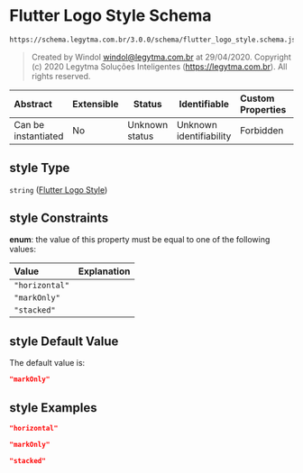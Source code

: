 # Flutter Logo Style Schema

```txt
https://schema.legytma.com.br/3.0.0/schema/flutter_logo_style.schema.json#/properties/style
```




> Created by Windol [windol@legytma.com.br](mailto:windol@legytma.com.br) at 29/04/2020.
> Copyright (c) 2020 Legytma Soluções Inteligentes (<https://legytma.com.br>). All rights reserved.
>

| Abstract            | Extensible | Status         | Identifiable            | Custom Properties | Additional Properties | Access Restrictions | Defined In                                                                                                    |
| :------------------ | ---------- | -------------- | ----------------------- | :---------------- | --------------------- | ------------------- | ------------------------------------------------------------------------------------------------------------- |
| Can be instantiated | No         | Unknown status | Unknown identifiability | Forbidden         | Allowed               | none                | [flutter_logo_decoration.schema.json\*](../schema/flutter_logo_decoration.schema.json) |

## style Type

`string` ([Flutter Logo Style](flutter_logo_decoration-properties-flutter-logo-style.md))

## style Constraints

**enum**: the value of this property must be equal to one of the following values:

| Value          | Explanation |
| :------------- | ----------- |
| `"horizontal"` |             |
| `"markOnly"`   |             |
| `"stacked"`    |             |

## style Default Value

The default value is:

```json
"markOnly"
```

## style Examples

```json
"horizontal"
```

```json
"markOnly"
```

```json
"stacked"
```

